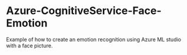 # Azure-CognitiveService-Face-Emotion
Example of how to create an emotion recognition using Azure ML studio with a face picture.
